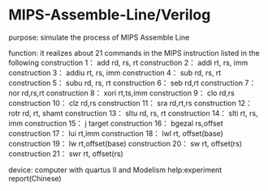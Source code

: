 # MIPS-Assemble-Line/Verilog
purpose: simulate the process of MIPS Assemble Line

function: it realizes about 21 commands in the MIPS instruction listed in the following
construction 1：  add  rd, rs, rt
construction 2：  addi  rt, rs, imm
construction 3：  addiu  rt, rs, imm
construction 4：  sub  rd, rs, rt
construction 5：  subu  rd, rs, rt
construction 6：  seb  rd,rt
construction 7：  nor  rd,rs,rt
construction 8：  xori  rt,ts,imm
construction 9：  clo  rd,rs
construction 10： clz  rd,rs
construction 11： sra  rd,rt,rs
construction 12： rotr  rd, rt, shamt
construction 13： sltu  rd, rs, rt
construction 14： slti  rt, rs, imm
construction 15： j  target
construction 16： bgezal  rs,offset
construction 17： lui  rt,imm
construction 18： lwl  rt, offset(base)
construction 19： lw  rt,offset(base)
construction 20： sw  rt, offset(rs)
construction 21： swr  rt, offset(rs)

device: computer with quartus II and Modelism
help:experiment report(Chinese)
